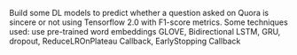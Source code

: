 Build some DL models to predict whether a question asked on Quora is sincere or not using Tensorflow 2.0 with F1-score metrics. Some techniques used: use pre-trained word embeddings GLOVE, Bidirectional LSTM, GRU, dropout, ReduceLROnPlateau Callback, EarlyStopping Callback
